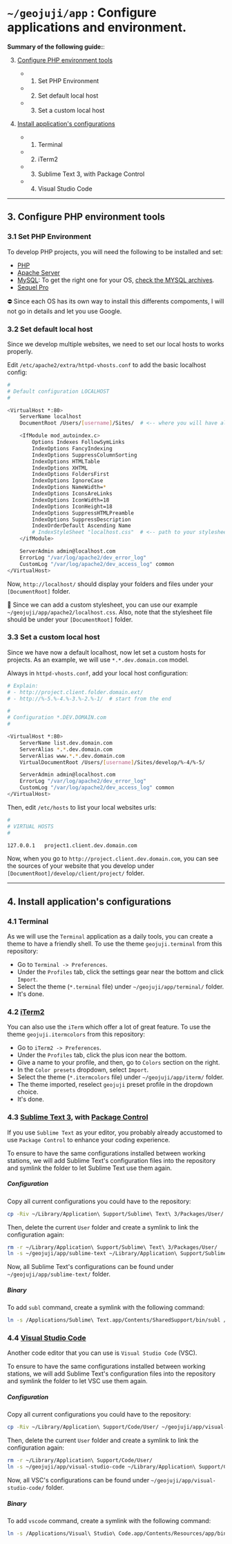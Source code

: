 # `~/geojuji/app` : Configure applications and environment.


**Summary of the following guide:**:

3. [Configure PHP environment tools](#3-configure-php-environment-tools)
    - 1. Set PHP Environment
    - 2. Set default local host
    - 3. Set a custom local host

4. [Install application's configurations](#4-install-applications-configurations)
    - 1. Terminal
    - 2. iTerm2
    - 3. Sublime Text 3, with Package Control
    - 4. Visual Studio Code


-------------------------------------




## 3. Configure PHP environment tools




### 3.1 Set PHP Environment

To develop PHP projects, you will need the following to be installed and set:
- [PHP](http://php.net/)
- [Apache Server](https://httpd.apache.org/)
- [MySQL](https://www.mysql.com/): To get the right one for your OS, [check the MYSQL archives](https://downloads.mysql.com/archives/community/).
- [Sequel Pro](https://www.sequelpro.com/)

:no_entry: Since each OS has its own way to install this differents compoments, I will not go in details and let you use Google.




### 3.2 Set default local host

Since we develop multiple websites, we need to set our local hosts to works properly.

Edit `/etc/apache2/extra/httpd-vhosts.conf` to add the basic localhost config:

```bash
#
# Default configuration LOCALHOST
#

<VirtualHost *:80>
    ServerName localhost
    DocumentRoot /Users/[username]/Sites/  # <-- where you will have all your local websites (aka [DocumentRoot])

    <IfModule mod_autoindex.c>
        Options Indexes FollowSymLinks
        IndexOptions FancyIndexing
        IndexOptions SuppressColumnSorting
        IndexOptions HTMLTable
        IndexOptions XHTML
        IndexOptions FoldersFirst
        IndexOptions IgnoreCase
        IndexOptions NameWidth=*
        IndexOptions IconsAreLinks
        IndexOptions IconWidth=18
        IndexOptions IconHeight=18
        IndexOptions SuppressHTMLPreamble
        IndexOptions SuppressDescription
        IndexOrderDefault Ascending Name
        # IndexStyleSheet "localhost.css"  # <-- path to your stylesheet for localhost
    </ifModule>

    ServerAdmin admin@localhost.com
    ErrorLog "/var/log/apache2/dev_error_log"
    CustomLog "/var/log/apache2/dev_access_log" common
</VirtualHost>
```

Now, `http://localhost/` should display your folders and files under your `[DocumentRoot]` folder.

:notebook: Since we can add a custom stylesheet, you can use our example  `~/geojuji/app/apache2/localhost.css`. Also, note that the stylesheet file should be under your `[DocumentRoot]` folder.




### 3.3 Set a custom local host

Since we have now a default localhost, now let set a custom hosts for projects. As an example, we will use `*.*.dev.domain.com` model.

Always in `httpd-vhosts.conf`, add your local host configuration:

```bash
# Explain:
# - http://project.client.folder.domain.ext/
# - http://%-5.%-4.%-3.%-2.%-1/  # start from the end

#
# Configuration *.DEV.DOMAIN.com
#

<VirtualHost *:80>
    ServerName list.dev.domain.com
    ServerAlias *.*.dev.domain.com
    ServerAlias www.*.*.dev.domain.com
    VirtualDocumentRoot /Users/[username]/Sites/develop/%-4/%-5/

    ServerAdmin admin@localhost.com
    ErrorLog "/var/log/apache2/dev_error_log"
    CustomLog "/var/log/apache2/dev_access_log" common
</VirtualHost>
```

Then, edit `/etc/hosts` to list your local websites urls:

```bash
#
# VIRTUAL HOSTS
#

127.0.0.1   project1.client.dev.domain.com
```

Now, when you go to `http://project.client.dev.domain.com`, you can see the sources of your website that you develop under `[DocumentRoot]/develop/client/project/` folder.




-------------------------------------




## 4. Install application's configurations




### 4.1 Terminal

As we will use the `Terminal` application as a daily tools, you can create a theme to have a friendly shell. To use the theme `geojuji.terminal` from this repository:
- Go to `Terminal -> Preferences`.
- Under the `Profiles` tab, click the settings gear near the bottom and click `Import`.
- Select the theme (`*.terminal` file) under `~/geojuji/app/terminal/` folder.
- It's done.




### 4.2 [iTerm2](http://www.iterm2.com/index.html)

You can also use the `iTerm` which offer a lot of great feature. To use the theme `geojuji.itermcolors` from this repository:
- Go to `iTerm2 -> Preferences`.
- Under the `Profiles` tab, click the plus icon near the bottom.
- Give a name to your profile, and then, go to `Colors` section on the right.
- In the `Color presets` dropdown, select `Import`.
- Select the theme (`*.itermcolors` file) under `~/geojuji/app/iterm/` folder.
- The theme imported, reselect `geojuji` preset profile in the dropdown choice.
- It's done.




### 4.3 [Sublime Text 3](https://www.sublimetext.com/), with [Package Control](https://packagecontrol.io/)

If you use `Sublime Text` as your editor, you probably already accustomed to use `Package Control` to enhance your coding experience.

To ensure to have the same configurations installed between working stations, we will add Sublime Text's configuration files into the repository and symlink the folder to let Sublime Text use them again.

##### Configuration

Copy all current configurations you could have to the repository:

```bash
cp -Riv ~/Library/Application\ Support/Sublime\ Text\ 3/Packages/User/ ~/geojuji/app/sublime-text
```

Then, delete the current `User` folder and create a symlink to link the configuration again:

```bash
rm -r ~/Library/Application\ Support/Sublime\ Text\ 3/Packages/User/
ln -s ~/geojuji/app/sublime-text ~/Library/Application\ Support/Sublime\ Text\ 3/Packages/User
```

Now, all Sublime Text's configurations can be found under `~/geojuji/app/sublime-text/` folder.

##### Binary

To add `subl` command, create a symlink with the following command:

```bash
ln -s /Applications/Sublime\ Text.app/Contents/SharedSupport/bin/subl /usr/local/bin/subl
```




### 4.4 [Visual Studio Code](https://code.visualstudio.com/)

Another code editor that you can use is `Visual Studio Code` (VSC).

To ensure to have the same configurations installed between working stations, we will add Sublime Text's configuration files into the repository and symlink the folder to let VSC use them again.

##### Configuration

Copy all current configurations you could have to the repository:

```bash
cp -Riv ~/Library/Application\ Support/Code/User/ ~/geojuji/app/visual-studio-code
```

Then, delete the current `User` folder and create a symlink to link the configuration again:

```bash
rm -r ~/Library/Application\ Support/Code/User/
ln -s ~/geojuji/app/visual-studio-code ~/Library/Application\ Support/Code/User
```

Now, all VSC's configurations can be found under `~/geojuji/app/visual-studio-code/` folder.

##### Binary

To add `vscode` command, create a symlink with the following command:

```bash
ln -s /Applications/Visual\ Studio\ Code.app/Contents/Resources/app/bin/code /usr/local/bin/vscode
```

